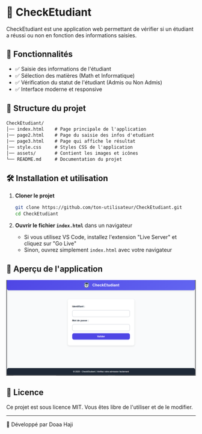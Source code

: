 # 📌 CheckEtudiant

CheckEtudiant est une application web permettant de vérifier si un étudiant a réussi ou non en fonction des informations saisies.

## 🚀 Fonctionnalités

- ✅ Saisie des informations de l'étudiant
- ✅ Sélection des matières (Math et Informatique)
- ✅ Vérification du statut de l'étudiant (Admis ou Non Admis)
- ✅ Interface moderne et responsive

## 📂 Structure du projet

```
CheckEtudiant/
│── index.html    # Page principale de l'application
|── page2.html    # Page du saisie des infos d'etudiant
|── page3.html    # Page qui affiche le résultat
│── style.css     # Styles CSS de l'application
│── assets/       # Contient les images et icônes
└── README.md     # Documentation du projet
```

## 🛠️ Installation et utilisation

1. **Cloner le projet**  
   ```sh
   git clone https://github.com/ton-utilisateur/CheckEtudiant.git
   cd CheckEtudiant
   ```

2. **Ouvrir le fichier `index.html`** dans un navigateur  
   - Si vous utilisez VS Code, installez l'extension "Live Server" et cliquez sur "Go Live"  
   - Sinon, ouvrez simplement `index.html` avec votre navigateur  


## 📸 Aperçu de l'application

![Aperçu de CheckEtudiant](/assets/Capture.PNG)

## 📝 Licence

Ce projet est sous licence MIT. Vous êtes libre de l'utiliser et de le modifier.

---
🚀 Développé par Doaa Haji
